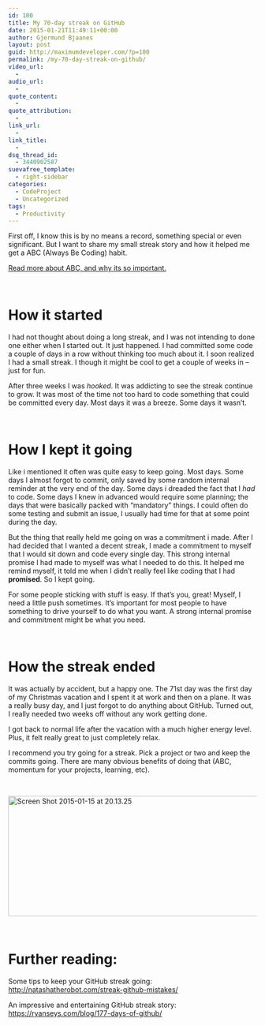 ```yaml
---
id: 100
title: My 70-day streak on GitHub
date: 2015-01-21T11:49:11+00:00
author: Gjermund Bjaanes
layout: post
guid: http://maximumdeveloper.com/?p=100
permalink: /my-70-day-streak-on-github/
video_url:
  - 
audio_url:
  - 
quote_content:
  - 
quote_attribution:
  - 
link_url:
  - 
link_title:
  - 
dsq_thread_id:
  - 3440902587
suevafree_template:
  - right-sidebar
categories:
  - CodeProject
  - Uncategorized
tags:
  - Productivity
---
```

First off, I know this is by no means a record, something special or even significant. But I want to share my small streak story and how it helped me get a ABC (Always Be Coding) habit.
  
<a title="The most important habit to become a great developer" href="http://maximumdeveloper.com/the-most-important-habit-to-become-a-great-developer/" target="_blank">Read more about ABC, and why its so important.</a>

&nbsp;

# How it started

I had not thought about doing a long streak, and I was not intending to done one either when I started out. It just happened. I had committed some code a couple of days in a row without thinking too much about it. I soon realized I had a small streak. I though it might be cool to get a couple of weeks in &#8211; just for fun.

After three weeks I was _hooked_. It was addicting to see the streak continue to grow. It was most of the time not too hard to code something that could be committed every day. Most days it was a breeze. Some days it wasn’t.

&nbsp;

# How I kept it going

Like i mentioned it often was quite easy to keep going. Most days. Some days I almost forgot to commit, only saved by some random internal reminder at the very end of the day. Some days i dreaded the fact that I _had_ to code. Some days I knew in advanced would require some planning; the days that were basically packed with “mandatory” things. I could often do some testing and submit an issue, I usually had time for that at some point during the day.

But the thing that really held me going on was a commitment i made. After I had decided that I wanted a decent streak, I made a commitment to myself that I would sit down and code every single day. This strong internal promise I had made to myself was what I needed to do this. It helped me remind myself, it told me when I didn&#8217;t really feel like coding that I had **promised**. So I kept going.

For some people sticking with stuff is easy. If that&#8217;s you, great! Myself, I need a little push sometimes. It&#8217;s important for most people to have something to drive yourself to do what you want. A strong internal promise and commitment might be what you need.

&nbsp;

# How the streak ended

It was actually by accident, but a happy one. The 71st day was the first day of my Christmas vacation and I spent it at work and then on a plane. It was a really busy day, and I just forgot to do anything about GitHub. Turned out, I really needed two weeks off without any work getting done.

I got back to normal life after the vacation with a much higher energy level. Plus, it felt really great to just completely relax.

I recommend you try going for a streak. Pick a project or two and keep the commits going. There are many obvious benefits of doing that (ABC, momentum for your projects, learning, etc).

&nbsp;

[<img class="alignnone wp-image-101" src="http://maximumdeveloper.com/wp-content/uploads/2015/01/Screen-Shot-2015-01-15-at-20.13.25.png" alt="Screen Shot 2015-01-15 at 20.13.25" width="619" height="244" srcset="http://gjermundbjaanes.com/wp-content/uploads/2015/01/Screen-Shot-2015-01-15-at-20.13.25.png 1458w, http://gjermundbjaanes.com/wp-content/uploads/2015/01/Screen-Shot-2015-01-15-at-20.13.25-300x119.png 300w, http://gjermundbjaanes.com/wp-content/uploads/2015/01/Screen-Shot-2015-01-15-at-20.13.25-1024x405.png 1024w, http://gjermundbjaanes.com/wp-content/uploads/2015/01/Screen-Shot-2015-01-15-at-20.13.25-945x373.png 945w, http://gjermundbjaanes.com/wp-content/uploads/2015/01/Screen-Shot-2015-01-15-at-20.13.25-600x237.png 600w" sizes="(max-width: 619px) 100vw, 619px" />](http://maximumdeveloper.com/wp-content/uploads/2015/01/Screen-Shot-2015-01-15-at-20.13.25.png)

&nbsp;

# Further reading:

Some tips to keep your GitHub streak going: <a title="http://natashatherobot.com/streak-github-mistakes/" href="http://natashatherobot.com/streak-github-mistakes/" target="_blank">http://natashatherobot.com/streak-github-mistakes/</a>

An impressive and entertaining GitHub streak story: <a title="https://ryanseys.com/blog/177-days-of-github/" href="https://ryanseys.com/blog/177-days-of-github/" target="_blank">https://ryanseys.com/blog/177-days-of-github/</a>

<div class="addtoany_share_save_container addtoany_content_bottom">
  <div class="a2a_kit a2a_kit_size_32 addtoany_list a2a_target" id="wpa2a_8">
    <a class="a2a_button_facebook" href="http://www.addtoany.com/add_to/facebook?linkurl=http%3A%2F%2Fgjermundbjaanes.com%2Fmy-70-day-streak-on-github%2F&linkname=My%2070-day%20streak%20on%20GitHub" title="Facebook" rel="nofollow" target="_blank"></a><a class="a2a_button_twitter" href="http://www.addtoany.com/add_to/twitter?linkurl=http%3A%2F%2Fgjermundbjaanes.com%2Fmy-70-day-streak-on-github%2F&linkname=My%2070-day%20streak%20on%20GitHub" title="Twitter" rel="nofollow" target="_blank"></a><a class="a2a_button_google_plus" href="http://www.addtoany.com/add_to/google_plus?linkurl=http%3A%2F%2Fgjermundbjaanes.com%2Fmy-70-day-streak-on-github%2F&linkname=My%2070-day%20streak%20on%20GitHub" title="Google+" rel="nofollow" target="_blank"></a><a class="a2a_dd addtoany_share_save" href="https://www.addtoany.com/share"></a>
  </div>
</div>
